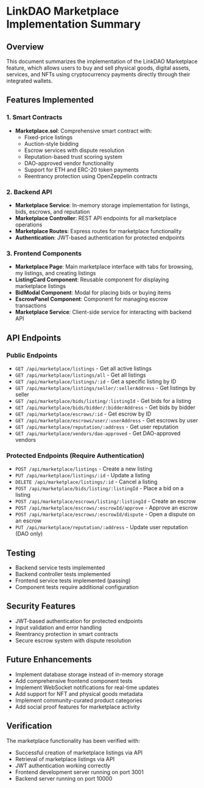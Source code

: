 # LinkDAO Marketplace Implementation Summary

## Overview
This document summarizes the implementation of the LinkDAO Marketplace feature, which allows users to buy and sell physical goods, digital assets, services, and NFTs using cryptocurrency payments directly through their integrated wallets.

## Features Implemented

### 1. Smart Contracts
- **Marketplace.sol**: Comprehensive smart contract with:
  - Fixed-price listings
  - Auction-style bidding
  - Escrow services with dispute resolution
  - Reputation-based trust scoring system
  - DAO-approved vendor functionality
  - Support for ETH and ERC-20 token payments
  - Reentrancy protection using OpenZeppelin contracts

### 2. Backend API
- **Marketplace Service**: In-memory storage implementation for listings, bids, escrows, and reputation
- **Marketplace Controller**: REST API endpoints for all marketplace operations
- **Marketplace Routes**: Express routes for marketplace functionality
- **Authentication**: JWT-based authentication for protected endpoints

### 3. Frontend Components
- **Marketplace Page**: Main marketplace interface with tabs for browsing, my listings, and creating listings
- **ListingCard Component**: Reusable component for displaying marketplace listings
- **BidModal Component**: Modal for placing bids or buying items
- **EscrowPanel Component**: Component for managing escrow transactions
- **Marketplace Service**: Client-side service for interacting with backend API

## API Endpoints

### Public Endpoints
- `GET /api/marketplace/listings` - Get all active listings
- `GET /api/marketplace/listings/all` - Get all listings
- `GET /api/marketplace/listings/:id` - Get a specific listing by ID
- `GET /api/marketplace/listings/seller/:sellerAddress` - Get listings by seller
- `GET /api/marketplace/bids/listing/:listingId` - Get bids for a listing
- `GET /api/marketplace/bids/bidder/:bidderAddress` - Get bids by bidder
- `GET /api/marketplace/escrows/:id` - Get escrow by ID
- `GET /api/marketplace/escrows/user/:userAddress` - Get escrows by user
- `GET /api/marketplace/reputation/:address` - Get user reputation
- `GET /api/marketplace/vendors/dao-approved` - Get DAO-approved vendors

### Protected Endpoints (Require Authentication)
- `POST /api/marketplace/listings` - Create a new listing
- `PUT /api/marketplace/listings/:id` - Update a listing
- `DELETE /api/marketplace/listings/:id` - Cancel a listing
- `POST /api/marketplace/bids/listing/:listingId` - Place a bid on a listing
- `POST /api/marketplace/escrows/listing/:listingId` - Create an escrow
- `POST /api/marketplace/escrows/:escrowId/approve` - Approve an escrow
- `POST /api/marketplace/escrows/:escrowId/dispute` - Open a dispute on an escrow
- `PUT /api/marketplace/reputation/:address` - Update user reputation (DAO only)

## Testing
- Backend service tests implemented
- Backend controller tests implemented
- Frontend service tests implemented (passing)
- Component tests require additional configuration

## Security Features
- JWT-based authentication for protected endpoints
- Input validation and error handling
- Reentrancy protection in smart contracts
- Secure escrow system with dispute resolution

## Future Enhancements
- Implement database storage instead of in-memory storage
- Add comprehensive frontend component tests
- Implement WebSocket notifications for real-time updates
- Add support for NFT and physical goods metadata
- Implement community-curated product categories
- Add social proof features for marketplace activity

## Verification
The marketplace functionality has been verified with:
- Successful creation of marketplace listings via API
- Retrieval of marketplace listings via API
- JWT authentication working correctly
- Frontend development server running on port 3001
- Backend server running on port 10000